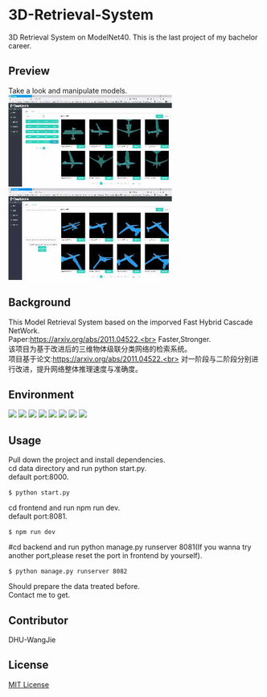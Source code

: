 # 3D-Retrieval-System
3D Retrieval System on ModelNet40.
This is the last project of my bachelor career.

## Preview
<p>
  <span>Take a look and manipulate models.</span><br>
  <img src="https://github.com/CorleoneJW/3D-Retrieval-System/blob/main/readmesrc/library.gif" alt="Model_Library"/>
  <img src="https://github.com/CorleoneJW/3D-Retrieval-System/blob/main/readmesrc/retrieval.gif" alt="Model_Retrieve"/>
</p>

## Background
This Model Retrieval System based on the imporved Fast Hybrid Cascade NetWork.<br>
Paper:https://arxiv.org/abs/2011.04522.<br>
Faster,Stronger.<br>
该项目为基于改进后的三维物体级联分类网络的检索系统。<br>
项目基于论文:https://arxiv.org/abs/2011.04522.<br>
对一阶段与二阶段分别进行改进，提升网络整体推理速度与准确度。<br>

## Environment
<p>
<img src="https://img.shields.io/badge/Build-Success-green" />
<img src="https://img.shields.io/badge/Vue-3.0-blue" />
<img src="https://img.shields.io/badge/Three.js-0.77.1-blue" />
<img src="https://img.shields.io/badge/Django-3.1.7-blue" />
<img src="https://img.shields.io/badge/Python-3.6.13-blue" />
<img src="https://img.shields.io/badge/Pytorch-1.8.1-blue" />
<img src="https://img.shields.io/badge/Cuda-10.2.89-blue" />
<img src="https://img.shields.io/badge/Python_pcl-0.3-blue" />
</p>

## Usage
Pull down the project and install dependencies.<br>
cd data directory and run python start.py.<br>
default port:8000.<br>
```
$ python start.py
```
cd frontend and run npm run dev.<br>
default port:8081.<br>
```
$ npm run dev
```
#cd backend and run python manage.py runserver 8081(If you wanna try another port,please reset the port in frontend by yourself).<br>
```
$ python manage.py runserver 8082
```
Should prepare the data treated before.<br>
Contact me to get.<br>

## Contributor
DHU-WangJie<br>

## License
<a href="https://github.com/CorleoneJW/3D-Retrieval-System/blob/main/LICENSE">MIT License</a>
